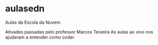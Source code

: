 # aulasedn
Aulas da Escola da Nuvem

Ativades passadas pelo professor Marcos Teixeira
As aulas ao vivo nos ajudaram a entender como codar.
